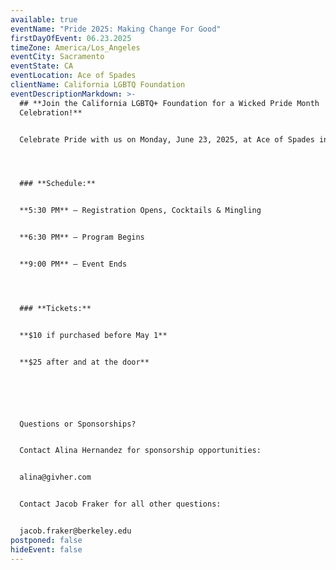 ```yaml
---
available: true
eventName: "Pride 2025: Making Change For Good"
firstDayOfEvent: 06.23.2025
timeZone: America/Los_Angeles
eventCity: Sacramento
eventState: CA
eventLocation: Ace of Spades
clientName: California LGBTQ Foundation
eventDescriptionMarkdown: >-
  ## **Join the California LGBTQ+ Foundation for a Wicked Pride Month
  Celebration!**


  Celebrate Pride with us on Monday, June 23, 2025, at Ace of Spades in Sacramento from 5:30 PM to 9:00 PM. Enjoy cocktails, bites, and great company as we come together for an evening of community and inspiration.




  ### **Schedule:**


  **5:30 PM** – Registration Opens, Cocktails & Mingling


  **6:30 PM** – Program Begins


  **9:00 PM** – Event Ends




  ### **Tickets:**


  **$10 if purchased before May 1**


  **$25 after and at the door**






  Questions or Sponsorships?


  Contact Alina Hernandez for sponsorship opportunities:


  alina@givher.com


  Contact Jacob Fraker for all other questions:


  jacob.fraker@berkeley.edu
postponed: false
hideEvent: false
---
```

